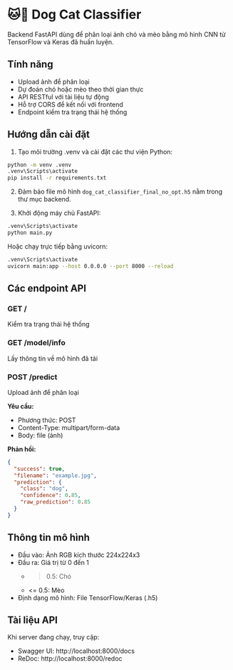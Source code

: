 # 🐱🐶 Dog Cat Classifier

Backend FastAPI dùng để phân loại ảnh chó và mèo bằng mô hình CNN từ TensorFlow và Keras đã huấn luyện.

## Tính năng

- Upload ảnh để phân loại
- Dự đoán chó hoặc mèo theo thời gian thực
- API RESTful với tài liệu tự động
- Hỗ trợ CORS để kết nối với frontend
- Endpoint kiểm tra trạng thái hệ thống

## Hướng dẫn cài đặt

1. Tạo môi trường .venv và cài đặt các thư viện Python:
```bash
python -m venv .venv
.venv\Scripts\activate
pip install -r requirements.txt
```

2. Đảm bảo file mô hình `dog_cat_classifier_final_no_opt.h5` nằm trong thư mục backend.

3. Khởi động máy chủ FastAPI:
```bash
.venv\Scripts\activate
python main.py
```

Hoặc chạy trực tiếp bằng uvicorn:
```bash
.venv\Scripts\activate
uvicorn main:app --host 0.0.0.0 --port 8000 --reload
```

## Các endpoint API

### GET /
Kiểm tra trạng thái hệ thống

### GET /model/info
Lấy thông tin về mô hình đã tải

### POST /predict
Upload ảnh để phân loại

**Yêu cầu:**
- Phương thức: POST
- Content-Type: multipart/form-data
- Body: file (ảnh)

**Phản hồi:**
```json
{
  "success": true,
  "filename": "example.jpg",
  "prediction": {
    "class": "dog",
    "confidence": 0.85,
    "raw_prediction": 0.85
  }
}
```

## Thông tin mô hình

- Đầu vào: Ảnh RGB kích thước 224x224x3
- Đầu ra: Giá trị từ 0 đến 1
  - > 0.5: Chó
  - <= 0.5: Mèo
- Định dạng mô hình: File TensorFlow/Keras (.h5)

## Tài liệu API

Khi server đang chạy, truy cập:
- Swagger UI: http://localhost:8000/docs
- ReDoc: http://localhost:8000/redoc